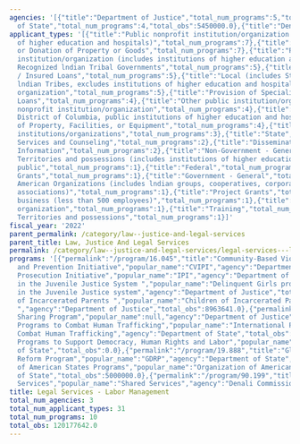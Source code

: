 ```yaml
---
agencies: '[{"title":"Department of Justice","total_num_programs":5,"total_obs":114727642.0},{"title":"Department
  of State","total_num_programs":4,"total_obs":5450000.0},{"title":"Denali Commission","total_num_programs":1,"total_obs":0.0}]'
applicant_types: '[{"title":"Public nonprofit institution/organization (includes institutions
  of higher education and hospitals)","total_num_programs":7},{"title":"Sale, Exchange,
  or Donation of Property or Goods","total_num_programs":7},{"title":"Private nonprofit
  institution/organization (includes institutions of higher education and hospitals)","total_num_programs":6},{"title":"Federally
  Recognized lndian Tribal Governments","total_num_programs":5},{"title":"Guaranteed
  / Insured Loans","total_num_programs":5},{"title":"Local (includes State-designated
  lndian Tribes, excludes institutions of higher education and hospitals","total_num_programs":5},{"title":"Profit
  organization","total_num_programs":5},{"title":"Provision of Specialized Services","total_num_programs":5},{"title":"Direct
  Loans","total_num_programs":4},{"title":"Other public institution/organization","total_num_programs":4},{"title":"Quasi-public
  nonprofit institution/organization","total_num_programs":4},{"title":"State (includes
  District of Columbia, public institutions of higher education and hospitals)","total_num_programs":4},{"title":"Use
  of Property, Facilities, or Equipment","total_num_programs":4},{"title":"Other private
  institutions/organizations","total_num_programs":3},{"title":"State","total_num_programs":3},{"title":"Advisory
  Services and Counseling","total_num_programs":2},{"title":"Dissemination of Technical
  Information","total_num_programs":2},{"title":"Non-Government - General","total_num_programs":2},{"title":"U.S.
  Territories and possessions (includes institutions of higher education and hospitals)","total_num_programs":2},{"title":"Anyone/general
  public","total_num_programs":1},{"title":"Federal","total_num_programs":1},{"title":"Formula
  Grants","total_num_programs":1},{"title":"Government - General","total_num_programs":1},{"title":"Individual/Family","total_num_programs":1},{"title":"Insurance","total_num_programs":1},{"title":"Native
  American Organizations (includes lndian groups, cooperatives, corporations, partnerships,
  associations)","total_num_programs":1},{"title":"Project Grants","total_num_programs":1},{"title":"Small
  business (less than 500 employees)","total_num_programs":1},{"title":"Sponsored
  organization","total_num_programs":1},{"title":"Training","total_num_programs":1},{"title":"U.S.
  Territories and possessions","total_num_programs":1}]'
fiscal_year: '2022'
parent_permalink: /category/law--justice-and-legal-services
parent_title: Law, Justice And Legal Services
permalink: /category/law--justice-and-legal-services/legal-services---labor-management
programs: '[{"permalink":"/program/16.045","title":"Community-Based Violence Intervention
  and Prevention Initiative","popular_name":"CVIPI","agency":"Department of Justice","total_obs":92368221.0},{"permalink":"/program/16.825","title":"Smart
  Prosecution Initiative","popular_name":"IPI","agency":"Department of Justice","total_obs":6775924.0},{"permalink":"/program/16.830","title":"Girls
  in the Juvenile Justice System ","popular_name":"Delinquent Girls program, Girls
  in the Juvenile Justice system","agency":"Department of Justice","total_obs":6619856.0},{"permalink":"/program/16.831","title":"Children
  of Incarcerated Parents ","popular_name":"Children of Incarcerated Parents Demonstration
  ","agency":"Department of Justice","total_obs":8963641.0},{"permalink":"/program/16.922","title":"Equitable
  Sharing Program","popular_name":null,"agency":"Department of Justice","total_obs":0.0},{"permalink":"/program/19.019","title":"International
  Programs to Combat Human Trafficking","popular_name":"International Programs to
  Combat Human Trafficking","agency":"Department of State","total_obs":0.0},{"permalink":"/program/19.345","title":"International
  Programs to Support Democracy, Human Rights and Labor","popular_name":null,"agency":"Department
  of State","total_obs":0.0},{"permalink":"/program/19.888","title":"Global Defense
  Reform Program","popular_name":"GDRP","agency":"Department of State","total_obs":450000.0},{"permalink":"/program/19.948","title":"Organization
  of American States Programs","popular_name":"Organization of American States Programs","agency":"Department
  of State","total_obs":5000000.0},{"permalink":"/program/90.199","title":"Shared
  Services","popular_name":"Shared Services","agency":"Denali Commission","total_obs":0.0}]'
title: Legal Services - Labor Management
total_num_agencies: 3
total_num_applicant_types: 31
total_num_programs: 10
total_obs: 120177642.0
---
```

